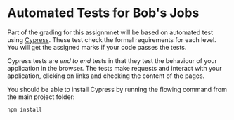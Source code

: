 # Automated Tests for Bob's Jobs

Part of the grading for this assignmnet will be based on automated test
using [Cypress](https://www.cypress.io/).  These test check the formal
requirements for each level.  You will get the assigned marks if your
code passes the tests.

Cypress tests are _end to end_ tests in that they test the behaviour of
your application in the browser.  The tests make requests and interact with
your application, clicking on links and checking the content of the pages. 

You should be able to install Cypress by running the flowing command from
the main project folder:

```shell
npm install
```
